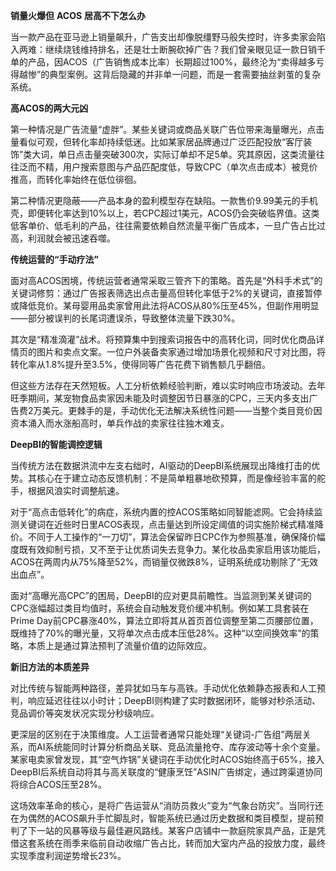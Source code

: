 **销量火爆但** **ACOS** **居高不下怎么办**

当一款产品在亚马逊上销量飙升，广告支出却像脱缰野马般失控时，许多卖家会陷入两难：继续烧钱维持排名，还是壮士断腕砍掉广告？我们曾亲眼见证一款日销千单的产品，因ACOS（广告销售成本比率）长期超过100%，最终沦为“卖得越多亏得越惨”的典型案例。这背后隐藏的并非单一问题，而是一套需要抽丝剥茧的复杂系统。

**高ACOS的两大元凶**

第一种情况是广告流量“虚胖”。某些关键词或商品关联广告位带来海量曝光，点击量看似可观，但转化率却持续低迷。比如某家居品牌通过广泛匹配投放“客厅装饰”类大词，单日点击量突破300次，实际订单却不足5单。究其原因，这类流量往往泛而不精，用户搜索意图与产品匹配度低，导致CPC（单次点击成本）被竞价推高，而转化率始终在低位徘徊。

第二种情况更隐蔽——产品本身的盈利模型存在缺陷。一款售价9.99美元的手机壳，即便转化率达到10%以上，若CPC超过1美元，ACOS仍会突破临界值。这类低客单价、低毛利的产品，往往需要依赖自然流量平衡广告成本，一旦广告占比过高，利润就会被迅速吞噬。

**传统运营的“手动疗法”**

面对高ACOS困境，传统运营者通常采取三管齐下的策略。首先是“外科手术式”的关键词修剪：通过广告报表筛选出点击量高但转化率低于2%的关键词，直接暂停或降低竞价。某母婴用品卖家曾用此法将ACOS从80%压至45%，但副作用明显——部分被误判的长尾词遭误杀，导致整体流量下跌30%。

其次是“精准滴灌”战术。将预算集中到搜索词报告中的高转化词，同时优化商品详情页的图片和卖点文案。一位户外装备卖家通过增加场景化视频和尺寸对比图，将转化率从1.8%提升至3.5%，使得同等广告花费下销售额几乎翻倍。

但这些方法存在天然短板。人工分析依赖经验判断，难以实时响应市场波动。去年旺季期间，某宠物食品卖家因未能及时调整因节日暴涨的CPC，三天内多支出广告费2万美元。更棘手的是，手动优化无法解决系统性问题——当整个类目竞价因资本涌入而水涨船高时，单兵作战的卖家往往独木难支。

**DeepBI的智能调控逻辑**

当传统方法在数据洪流中左支右绌时，AI驱动的DeepBI系统展现出降维打击的优势。其核心在于建立动态反馈机制：不是简单粗暴地砍预算，而是像经验丰富的舵手，根据风浪实时调整航速。

对于“高点击低转化”的病症，系统内置的控ACOS策略如同智能滤网。它会持续监测关键词在近些时日里ACOS表现，点击量达到所设定阈值的词实施阶梯式精准降价。不同于人工操作的“一刀切”，算法会保留昨日CPC作为参照基准，确保降价幅度既有效抑制亏损，又不至于让优质词失去竞争力。某化妆品卖家启用该功能后，ACOS在两周内从75%降至52%，而销量仅微跌8%，证明系统成功剔除了“无效出血点”。

面对“高曝光高CPC”的困局，DeepBI的应对更具前瞻性。当监测到某关键词的CPC涨幅超过类目均值时，系统会自动触发竞价缓冲机制。例如某工具套装在Prime Day前CPC暴涨40%，算法立即将其从首页首位调整至第二页腰部位置，既维持了70%的曝光量，又将单次点击成本压低28%。这种“以空间换效率”的策略，本质上是通过算法预判了流量价值的边际效应。

**新旧方法的本质差异**

对比传统与智能两种路径，差异犹如马车与高铁。手动优化依赖静态报表和人工预判，响应延迟往往以小时计；DeepBI则构建了实时数据闭环，能够对秒杀活动、竞品调价等突发状况实现分秒级响应。

更深层的区别在于决策维度。人工运营者通常只能处理“关键词-广告组”两层关系，而AI系统能同时计算分析商品关联、竞品流量抢夺、库存波动等十余个变量。某家电卖家曾发现，其“空气炸锅”关键词在手动优化时ACOS始终高于65%，接入DeepBI后系统自动将其与高关联度的“健康烹饪”ASIN广告绑定，通过跨渠道协同将综合ACOS压至28%。

这场效率革命的核心，是将广告运营从“消防员救火”变为“气象台防灾”。当同行还在为偶然的ACOS飙升手忙脚乱时，智能系统已通过历史数据和类目模型，提前预判了下一站的风暴等级与最佳避风路线。某客户店铺中一款庭院家具产品，正是凭借这套系统在雨季来临前自动收缩广告占比，转而加大室内产品的投放力度，最终实现季度利润逆势增长23%。